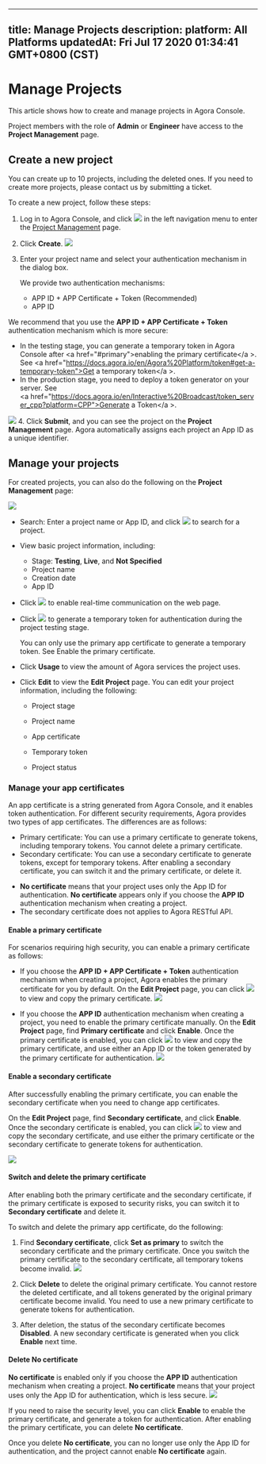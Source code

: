 
---
title: Manage Projects
description: 
platform: All Platforms
updatedAt: Fri Jul 17 2020 01:34:41 GMT+0800 (CST)
---
# Manage Projects
This article shows how to create and manage projects in Agora Console.


 <div class="alert info">Project members with the role of <b>Admin</b> or <b>Engineer</b> have access to the <b>Project Management</b> page.</div>

## Create a new project

 <div class="alert info">You can create up to 10 projects, including the deleted ones. If you need to create more projects, please contact us by <a href="https://agora-ticket.agora.io/">submitting a ticket</a >.
</div>

To create a new project, follow these steps:

1. Log in to Agora Console, and click ![](https://web-cdn.agora.io/docs-files/1594779389138) in the left navigation menu to enter the [Project Management](https://dashboard.agora.io/projects) page.

2. Click **Create**.
    ![](https://web-cdn.agora.io/docs-files/1594949127367)

3. Enter your project name and select your authentication mechanism in the dialog box.

   <div class="alert info">We provide two authentication mechanisms: <ul><li>APP ID + APP Certificate + Token (Recommended)</li><li>APP ID</li></ul>
We recommend that you use the <b>APP ID + APP Certificate + Token</b> authentication mechanism which is more secure:<ul><li>In the testing stage, you can generate a temporary token in Agora Console after <a href="#primary">enabling the primary certificate</a >. See <a href="https://docs.agora.io/en/Agora%20Platform/token#get-a-temporary-token">Get a temporary token</a >.</li><li>In the production stage, you need to deploy a token generator on your server. See <a href="https://docs.agora.io/en/Interactive%20Broadcast/token_server_cpp?platform=CPP">Generate a Token</a >.</li></ul></div>

  ![](https://web-cdn.agora.io/docs-files/1594779062005)
4. Click **Submit**, and you can see the project on the **Project Management** page. Agora automatically assigns each project an App ID as a unique identifier.

## Manage your projects

For created projects, you can also do the following on the **Project Management** page:

![](https://web-cdn.agora.io/docs-files/1594949157480)

- Search: Enter a project name or App ID, and click ![](https://web-cdn.agora.io/docs-files/1594779327815) to search for a project.

- View basic project information, including:

  - Stage: **Testing**, **Live**, and **Not Specified**
  - Project name
  - Creation date
  - App ID

- Click ![](https://web-cdn.agora.io/docs-files/1594779352498) to enable real-time communication on the web page.

- Click ![](https://web-cdn.agora.io/docs-files/1594779364009) to generate a temporary token for authentication during the project testing stage.
   <div class="alert note">You can only use the primary app certificate to generate a temporary token. See <a href="#primary">Enable the primary certificate</a >.</div>

- Click **Usage** to view the amount of Agora services the project uses.

- Click **Edit** to view the **Edit Project** page. You can edit your project information, including the following:

  - Project stage

  - Project name

  - App certificate

  - Temporary token

  - Project status

### Manage your app certificates

An app certificate is a string generated from Agora Console, and it enables token authentication. For different security requirements, Agora provides two types of app certificates. The differences are as follows:

- Primary certificate: You can use a primary certificate to generate tokens, including temporary tokens. You cannot delete a primary certificate.
- Secondary certificate: You can use a secondary certificate to generate tokens, except for temporary tokens. After enabling a secondary certificate, you can switch it and the primary certificate, or delete it.
<div class="alert note"><ul><li><b>No certificate</b> means that your project uses only the App ID for authentication. <b>No certificate</b> appears only if you choose the <b>APP ID</b> authentication mechanism when creating a project.</li><li>The secondary certificate does not applies to Agora RESTful API.</li></ul></div>


#### Enable a primary certificate<a name="primary"></a>

For scenarios requiring high security, you can enable a primary certificate as follows:

- If you choose the **APP ID + APP Certificate + Token** authentication mechanism when creating a project, Agora enables the primary certificate for you by default. On the **Edit Project** page, you can click ![](https://web-cdn.agora.io/docs-files/1592469028908) to view and copy the primary certificate.
 ![](https://web-cdn.agora.io/docs-files/1594949206568)

- If you choose the **APP ID** authentication mechanism when creating a project, you need to enable the primary certificate manually. On the **Edit Project** page, find **Primary certificate** and click **Enable**. Once the primary certificate is enabled, you can click ![](https://web-cdn.agora.io/docs-files/1592469070485) to view and copy the primary certificate, and use either an App ID or the token generated by the primary certificate for authentication. 
![](https://web-cdn.agora.io/docs-files/1594949302908)

#### Enable a secondary certificate<a name="secondary"></a>

After successfully enabling the primary certificate, you can enable the secondary certificate when you need to change app certificates.

On the **Edit Project** page, find **Secondary certificate**, and click **Enable**. Once the secondary certificate is enabled, you can click ![](https://web-cdn.agora.io/docs-files/1592469104861) to view and copy the secondary certificate, and use either the primary certificate or the secondary certificate to generate tokens for authentication. 

![](https://web-cdn.agora.io/docs-files/1594949330123)

#### Switch and delete the primary certificate

After enabling both the primary certificate and the secondary certificate, if the primary certificate is exposed to security risks, you can switch it to **Secondary certificate** and delete it.

To switch and delete the primary app certificate, do the following:

1. Find **Secondary certificate**, click **Set as primary** to switch the secondary certificate and the primary certificate. Once you switch the primary certificate to the secondary certificate, all temporary tokens become invalid.
  ![](https://web-cdn.agora.io/docs-files/1594949534221)
  
2. Click **Delete** to delete the original primary certificate. You cannot restore the deleted certificate, and all tokens generated by the original primary certificate become invalid. You need to use a new primary certificate to generate tokens for authentication.
3. After deletion, the status of the secondary certificate becomes **Disabled**. A new secondary certificate is generated when you click **Enable** next time.

#### Delete No certificate

**No certificate** is enabled only if you choose the **APP ID** authentication mechanism when creating a project. **No certificate** means that your project uses only the App ID for authentication, which is less secure.
![](https://web-cdn.agora.io/docs-files/1594949471507)

If you need to raise the security level, you can click **Enable** to enable the primary certificate, and generate a token for authentication. After enabling the primary certificate, you can delete **No certificate**. 
<div class="alert warning">Once you delete <b>No certificate</b>, you can no longer use only the App ID for authentication, and the project cannot enable <b>No certificate</b> again.</div>

